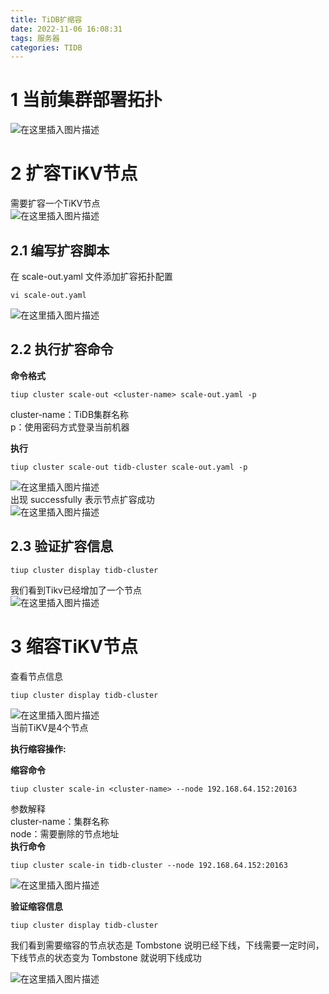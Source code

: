 ```yaml
---
title: TiDB扩缩容
date: 2022-11-06 16:08:31
tags: 服务器
categories: TIDB
---
```


<!--more-->

# 1 当前集群部署拓扑

![在这里插入图片描述](https://img-blog.csdnimg.cn/8d1d00e106b94f769a9eae98f5d71845.png)

# 2 扩容TiKV节点

需要扩容一个TiKV节点  
![在这里插入图片描述](https://img-blog.csdnimg.cn/4f7468fb401b4919b9a179dced0366fc.png)

## 2.1 编写扩容脚本

在 scale-out.yaml 文件添加扩容拓扑配置

```shell
vi scale-out.yaml
```

![在这里插入图片描述](https://img-blog.csdnimg.cn/0ee2181e3d9544bdb28a9d7b3890e938.png)

## 2.2 执行扩容命令

**命令格式**

```shell
tiup cluster scale-out <cluster-name> scale-out.yaml -p
```

cluster-name：TiDB集群名称  
p：使用密码方式登录当前机器

**执行**

```shell
tiup cluster scale-out tidb-cluster scale-out.yaml -p
```

![在这里插入图片描述](https://img-blog.csdnimg.cn/143d6b479798479194537202fe7853b0.png)  
出现 successfully 表示节点扩容成功  
![在这里插入图片描述](https://img-blog.csdnimg.cn/a6c0db015b3945538c39c5278e0abe52.png)

## 2.3 验证扩容信息

```shell
tiup cluster display tidb-cluster
```

我们看到Tikv已经增加了一个节点  
![在这里插入图片描述](https://img-blog.csdnimg.cn/77510191c8ab451ebd9550e96eed02b9.png)

# 3 缩容TiKV节点

查看节点信息

```shell
tiup cluster display tidb-cluster
```

![在这里插入图片描述](https://img-blog.csdnimg.cn/d453e98cc21149fd8bb028f9217424b1.png)  
当前TiKV是4个节点

**执行缩容操作:**

**缩容命令**

```shell
tiup cluster scale-in <cluster-name> --node 192.168.64.152:20163
```

参数解释  
cluster-name：集群名称  
node：需要删除的节点地址  
**执行命令**

```shell
tiup cluster scale-in tidb-cluster --node 192.168.64.152:20163
```

![在这里插入图片描述](https://img-blog.csdnimg.cn/d09f2f6e9d144bdabf91363648b7bbba.png)

**验证缩容信息**

```shell
tiup cluster display tidb-cluster
```

我们看到需要缩容的节点状态是 Tombstone 说明已经下线，下线需要一定时间，下线节点的状态变为 Tombstone 就说明下线成功

![在这里插入图片描述](https://img-blog.csdnimg.cn/34436ee3bbe047c288a07739f09540b4.png)
